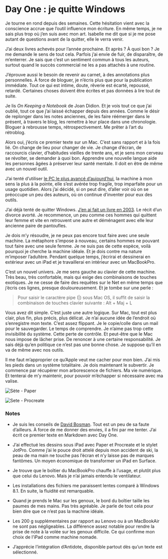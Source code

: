 # Day One : je quitte Windows

Je tourne en rond depuis des semaines. Cette hésitation vient avec la conscience accrue que l’outil influence mon écriture. En même temps, je ne sais plus trop où j’en suis avec mon art. Isabelle me dit que si je me pose autant de questions avant de la quitter, elle le verra venir.<span id="more-34077"></span>

J’ai deux livres achevés pour l’année prochaine. Et après ? À quoi bon ? Je me demande le sens de tout cela. Parfois j’ai envie de fuir, de disparaître, de m’enterrer. Je sais que c’est un sentiment commun à tous les auteurs, surtout quand le succès commercial ne les a pas attachés à une routine.

J’éprouve aussi le besoin de revenir au carnet, à des annotations plus personnelles. À force de bloguer, je n’écris plus que pour la publication immédiate. Tout ce qui est intime, doute, rêverie est écarté, repoussé, retardé. Certaines choses doivent être écrites et pas données à lire tout de suite.

Je lis *On Keeping a Notebook* de Joan Didion. Et je vois tout ce que j’ai oublié, tout ce que j’ai laissé échapper depuis des années. Comme le désir de replonger dans les notes anciennes, de les faire réémerger dans le présent, à travers le blog, les remettre à leur place dans une chronologie. Bloguer à rebrousse temps, rétrospectivement. Me prêter à l’art du rétroblog.

Alors oui, j’écris ce premier texte sur un Mac. C’est sans rapport et à la fois lié. On change de lieu pour changer de vie. Je change d’écran, de raccourcis clavier, d’habitudes vieilles de trente ans, et je sens mon cerveau se révolter, se demander à quoi bon. Apprendre une nouvelle langue aide les personnes âgées à préserver leur santé mentale. Il doit en être de même avec un nouvel outil.

J’ai tenté d’utiliser [le PC le plus avancé d’aujourd’hui](https://tcrouzet.com/tag/lenovo/), la machine à mon sens la plus à la pointe, elle s’est avérée trop fragile, trop imparfaite pour un usage quotidien. Alors j’ai décidé, si on peut dire, d’aller voir où on se préoccupe un peu des auteurs, où on continue d’inventer pour eux des outils.

J’ai déjà tenté de quitter Windows. [J’en ai fait un livre en 2003](https://tcrouzet.com/2010/11/08/richard-stallman/). Le récit d’un divorce avorté. Je recommence, un peu comme ces hommes qui quittent leur femme et vite en retrouvent une autre et déménagent avec elle leur ancienne paire de pantoufles.

Je dois m’y résoudre, je ne peux pas encore tout faire avec une seule machine. La métaphore s’impose à nouveau, certains hommes ne pouvant tout faire avec une seule femme. Je ne suis pas de cette espèce, voilà pourquoi je cherche la machine idéale. Et je dois contre ma nature m’imposer l’adultère. Pendant quelque temps, j’écrirai et dessinerai en extérieur avec un iPad et je travaillerai en intérieur avec un MacBookPro.

C’est un nouvel univers. Je me sens gauche au clavier de cette machine. Très beau, très confortable, mais qui exige des combinaisons de touches exotiques. Je ne cesse de faire des requêtes sur le Net en même temps que j’écris ces lignes, presque douloureusement. Et je tombe sur une perle :

> Pour saisir le caractère pipe (|) sous Mac OS, il suffit de saisir la combinaison de touches clavier suivante : Alt + Maj + L

Vous avez dit simple. C’est juste une autre logique. Sur Mac, tout est plus clair, plus fin, plus précis, plus délicat. Je n’ai aucune idée de l’endroit où s’enregistre mon texte. C’est assez flippant. Je le copie/colle dans un mail pour le sauvegarder. Le temps de comprendre. Je n’aime pas trop cette invisibilité du système. Cette perte de contrôle. Et peut-être que le Mac nous impose de lâcher prise. De renoncer à une certaine responsabilité. Je sais déjà qu’en politique ce n’est pas une bonne chose. Je suppose qu’il en va de même avec nos outils.

Il me faut m’approprier ce qu’Apple veut me cacher pour mon bien. J’ai mis les pieds dans un système totalitaire. Je dois maintenant le subvertir. Je commence par récupérer mon arborescence de fichiers. Ma vie numérique. Et tenterai de m’y maintenir, pour pouvoir m’échapper si nécessaire avec ma valise.

![Sète - Paper](https://tcrouzet.com/images_tc/2013/12/image.jpg)

![Sete - Procreate](https://tcrouzet.com/images_tc/2013/12/procreate_sete.png)

### Notes

- Je suis les conseils de [David Bosman](http://davidbosman.fr/blog/). Tout est un peu de sa faute d’ailleurs. À force de me donner des envies, il a fini par me tenter. J’ai écrit ce premier texte en Markdown avec Day One.

- J’ai effectué les dessins sous iPad avec Paper et Procreate et le stylet JotPro. Comme j’ai le pouce droit attelé depuis mon accident de ski, la peau de ma main ne touche pas l’écran et n’y laisse pas de marques fantômes. Un moyen économique de transformer un iPad en Surface.

- Je trouve que le boîtier du MacBookPro chauffe à l’usage, et plutôt plus que celui du Lenovo. Mais je n’ai jamais entendu le ventilateur.

- Les installations des fichiers me paraissent lentes comparé à Windows 8.1. En suite, la fluidité est remarquable.

- Quand je prends le Mac sur les genoux, le bord du boîtier taille les paumes de mes mains. Pas très agréable. Je parle de tout cela pour bien dire que ce n’est pas la machine idéale.

- Les 200 g supplémentaires par rapport au Lenovo ou à un MacBookAir ne sont pas négligeables. La différence assez notable pour rendre la prise de note à la volée sur les genoux difficile. Ce qui confirme mon choix de l’iPad comme machine nomade.

- J’apprécie l’intégration d’Antidote, disponible partout dès qu’un texte est sélectionné.